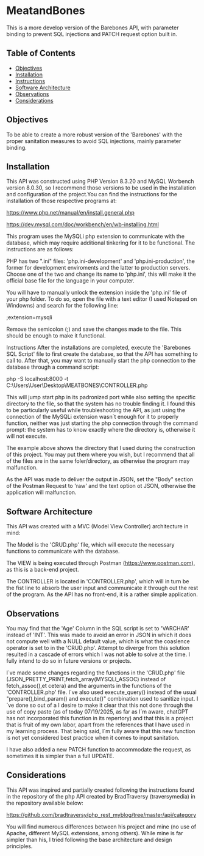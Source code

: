 # MeatandBones
This is a more develop version of the Barebones API, with parameter binding to prevent SQL injections and PATCH request option built in.

## Table of Contents
- [Objectives](#objectives)
- [Installation](#installation)
- [Instructions](#instructions)
- [Software Architecture](#software-architecture)
- [Observations](#observations)
- [Considerations](#considerations)

## Objectives
To be able to create a more robust version of the 'Barebones' with the proper sanitation measures to avoid SQL injections, mainly parameter binding. 

## Installation
This API was constructed using PHP Version 8.3.20 and MySQL Worbench version 8.0.30, so I recommend those versions to be used in the installation and configuration of the project.You can find the instructions for the installation of those respective programs at:

https://www.php.net/manual/en/install.general.php

https://dev.mysql.com/doc/workbench/en/wb-installing.html

This program uses the MySQLi php extension to communicate with the database, which may require additional tinkering for it to be functional. The instructions are as follows:

PHP has two ".ini" files: 'php.ini-development' and 'php.ini-production', the former for development enviroments and the latter to production servers. Choose one of the two and change its name to 'php.ini', this will make it the official base file for the language in your computer.

You will have to manually unlock the extension inside the 'php.ini' file of your php folder. To do so, open the file with a text editor (I used Notepad on Windowns) and search for the following line:

;extension=mysqli

Remove the semicolon (;) and save the changes made to the file. This should be enough to make it functional.

Instructions
After the installations are completed, execute the 'Barebones SQL Script' file to first create the database, so that the API has something to call to. After that, you may want to manually start the php connection to the database through a command script:

php -S localhost:8000 -t C:\Users\User\Desktop\MEATBONES\CONTROLLER.php

This will jump start php in its padronized port while also setting the specific directory to the file, so that the system has no trouble finding it. I found this to be particularly useful while troubleshooting the API, as just using the connection of the MySQLi extension wasn´t enough for it to properly function, neither was just starting the php connection through the command prompt: the system has to know exactly where the directory is, otherwise it will not execute.

The example above shows the directory that I used during the construction of this project. You may put them where you wish, but I recommend that all of the files are in the same foler/directory, as otherwise the program may malfunction.

As the API was made to deliver the output in JSON, set the "Body" section of the Postman Request to 'raw' and the text option ot JSON, otherwise the application will malfunction.

## Software Architecture
This API was created with a MVC (Model View Controller) architecture in mind:

The Model is the 'CRUD.php' file, which will execute the necessary functions to communicate with the database.

The VIEW is being executed through Postman (https://www.postman.com), as this is a back-end project.

The CONTROLLER is located in 'CONTROLLER.php', which will in turn be the fist line to absorb the user input and communicate it through out the rest of the program. As the API has no front-end, it is a rather simple application.

## Observations
You may find that the 'Age' Column in the SQL script is set to 'VARCHAR' instead of 'INT'. This was made to avoid an error in JSON in which it does not compute well with a NULL default value, which is what the coaslence operator is set to in the 'CRUD.php'. Attempt to diverge from this solution resulted in a cascade of errors which I was not able to solve at the time. I fully intend to do so in future versions or projects.

I´ve made some changes regarding the functions in the 'CRUD.php' file (JSON_PRETTY_PRINT,fetch_array(MYSQLI_ASSOC) instead of fetch_assoc(),et cetera) and the arguments in the functions of the 'CONTROLLER.php' file. I´ve also used execute_query() instead of the usual "prepare(),bind_param() and execute()" combination used to sanitize input. I´ve done so out of a I desire to make it clear that this not done through the use of copy paste (as of today 07/19/2025, as far as I´m aware, chatGPT has not incorporated this function in its repertory) and that this is a project that is fruit of my own labor, apart from the references that I have used in my learning process. That being said, I´m fully aware that this new function is not yet considered best practice when it comes to input sanitation.

I have also added a new PATCH function to accommodate the request, as sometimes it is simpler than a full UPDATE. 

## Considerations
This API was inspired and partially created following the instructions found in the repository of the php API created by BradTraversy (traversymedia) in the repository available below:

https://github.com/bradtraversy/php_rest_myblog/tree/master/api/category

You will find numerous differences between his project and mine (no use of Apache, different MySQL extensions, among others). While mine is far simpler than his, I tried following the base architecture and design principles.
